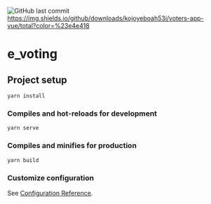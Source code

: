 
![GitHub last commit](https://img.shields.io/github/last-commit/kojoyeboah53i/voters-app-vue?logo=git)https://img.shields.io/github/downloads/kojoyeboah53i/voters-app-vue/total?color=%23e4e418

# e_voting

## Project setup
```
yarn install
```

### Compiles and hot-reloads for development
```
yarn serve
```

### Compiles and minifies for production
```
yarn build
```

### Customize configuration
See [Configuration Reference](https://cli.vuejs.org/config/).
